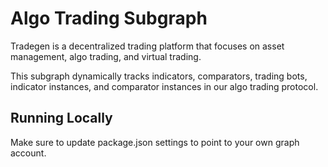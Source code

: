 # Algo Trading Subgraph

Tradegen is a decentralized trading platform that focuses on asset management, algo trading, and virtual trading.

This subgraph dynamically tracks indicators, comparators, trading bots, indicator instances, and comparator instances in our algo trading protocol.

## Running Locally

Make sure to update package.json settings to point to your own graph account.

